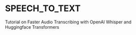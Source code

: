 # SPEECH_TO_TEXT
Tutorial on Faster Audio Transcribing with OpenAI Whisper and Huggingface Transformers
